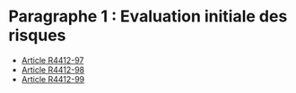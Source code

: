 # Paragraphe 1 : Evaluation initiale des risques

* [Article R4412-97](./LEGIARTI000025819049.md)
* [Article R4412-98](./LEGIARTI000030822745.md)
* [Article R4412-99](./LEGIARTI000025819045.md)
